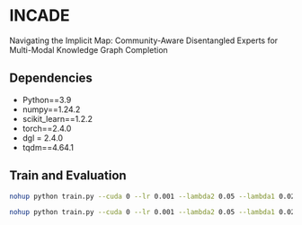 # INCADE
Navigating the Implicit Map: Community-Aware Disentangled Experts for Multi-Modal Knowledge Graph Completion


##  Dependencies
- Python==3.9
- numpy==1.24.2
- scikit_learn==1.2.2
- torch==2.4.0
- dgl = 2.4.0
- tqdm==4.64.1


## Train and Evaluation


```bash
nohup python train.py --cuda 0 --lr 0.001 --lambda2 0.05 --lambda1 0.02 --dim 200 --dataset MKG-W --epochs 2000 --group_num 4 --gtype gmm --rgcngraph True > log.txt &

nohup python train.py --cuda 0 --lr 0.001 --lambda2 0.05 --lambda1 0.02 --dim 200 --dataset DB15K --epochs 2000 --group_num 4 --gtype gmm --rgcngraph True > log.txt &
```




